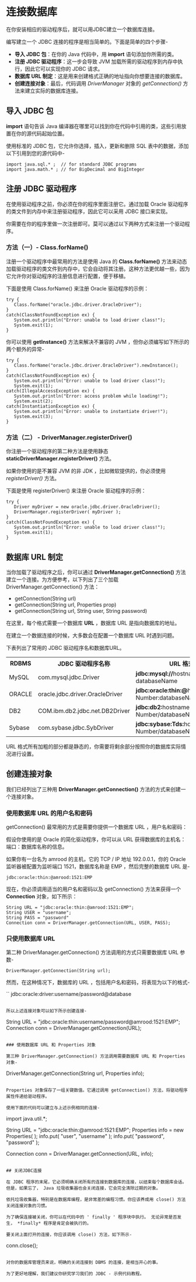 # 连接数据库

在你安装相应的驱动程序后，就可以用JDBC建立一个数据库连接。

编写建立一个 JDBC 连接的程序是相当简单的。下面是简单的四个步骤-

- **导入 JDBC 包**：在你的 Java 代码中，用 **import** 语句添加你所需的类。
- **注册 JDBC 驱动程序**：这一步会导致 JVM 加载所需的驱动程序到内存中执行，因此它可以实现你的 JDBC 请求。
- **数据库 URL 制定**：这是用来创建格式正确的地址指向你想要连接的数据库。
- **创建连接对象**：最后，代码调用 *DriverManager* 对象的  *getConnection()* 方法来建立实际的数据库连接。

## 导入 JDBC 包

**import** 语句告诉 Java 编译器在哪里可以找到你在代码中引用的类，这些引用放置在你的源代码起始位置。

使用标准的 JDBC 包，它允许你选择，插入，更新和删除 SQL 表中的数据，添加以下引用到您的源代码中-

```
import java.sql.* ;  // for standard JDBC programs
import java.math.* ; // for BigDecimal and BigInteger 

```


## 注册 JDBC 驱动程序

在使用驱动程序之前，你必须在你的程序里面注册它。通过加载 Oracle 驱动程序的类文件到内存中来注册驱动程序，因此它可以采用 JDBC 接口来实现。

你需要在你的程序里做一次注册即可。莫可以通过以下两种方式来注册一个驱动程序。

### 方法（一）- Class.forName()

注册一个驱动程序中最常用的方法是使用 Java 的 **Class.forName()** 方法来动态加载驱动程序的类文件到内存中，它会自动将其注册。这种方法更优越一些，因为它允许你对驱动程序的注册信息进行配置，便于移植。

下面是使用 Class.forName() 来注册 Oracle 驱动程序的示例：

```
try {
   Class.forName("oracle.jdbc.driver.OracleDriver");
}
catch(ClassNotFoundException ex) {
   System.out.println("Error: unable to load driver class!");
   System.exit(1);
}
```

你可以使用 **getInstance()** 方法来解决不兼容的 JVM ，但你必须编写如下所示的两个额外的异常-

```
try {
   Class.forName("oracle.jdbc.driver.OracleDriver").newInstance();
}
catch(ClassNotFoundException ex) {
   System.out.println("Error: unable to load driver class!");
   System.exit(1);
catch(IllegalAccessException ex) {
   System.out.println("Error: access problem while loading!");
   System.exit(2);
catch(InstantiationException ex) {
   System.out.println("Error: unable to instantiate driver!");
   System.exit(3);
}
```

### 方法（二） - DriverManager.registerDriver()

你注册一个驱动程序的第二种方法是使用静态  **staticDriverManager.registerDriver()** 方法。

如果你使用的是不兼容 JVM 的非 JDK ，比如微软提供的，你必须使用  *registerDriver()* 方法。

下面是使用 registerDriver() 来注册 Oracle 驱动程序的示例：

```
try {
   Driver myDriver = new oracle.jdbc.driver.OracleDriver();
   DriverManager.registerDriver( myDriver );
}
catch(ClassNotFoundException ex) {
   System.out.println("Error: unable to load driver class!");
   System.exit(1);
}
```


## 数据库 URL 制定

当你加载了驱动程序之后，你可以通过  **DriverManager.getConnection()** 方法建立一个连接。为方便参考，以下列出了三个加载 DriverManager.getConnection() 方法：

- getConnection(String url)
- getConnection(String url, Properties prop)
- getConnection(String url, String user, String password)

在这里，每个格式需要一个数据库 **URL** ，数据库 URL 是指向数据库的地址。

在建立一个数据连接的时候，大多数会在配置一个数据库 URL 时遇到问题。

下表列出了常用的 JDBC 驱动程序名和数据库URL。

<table class="table table-bordered">
<tr>
<th style="width:10%">RDBMS</th>
<th style="width:35%">JDBC 驱动程序名称</th>
<th>URL 格式</th>
</tr>
<tr>
<td>MySQL</td>
<td>com.mysql.jdbc.Driver</td>
<td><b>jdbc:mysql://</b>hostname/ databaseName</td>
</tr>
<tr>
<td>ORACLE</td>
<td>oracle.jdbc.driver.OracleDriver</td>
<td><b>jdbc:oracle:thin:@</b>hostname:port Number:databaseName</td>
</tr>
<tr>
<td>DB2</td>
<td>COM.ibm.db2.jdbc.net.DB2Driver</td>
<td><b>jdbc:db2:</b>hostname:port Number/databaseName</td>
</tr>
<tr>
<td>Sybase</td>
<td>com.sybase.jdbc.SybDriver</td>
<td><b>jdbc:sybase:Tds:</b>hostname: port Number/databaseName</td>
</tr>
</table>


URL 格式所有加粗的部分都是静态的，你需要将剩余部分按照你的数据库实际情况进行设置。

## 创建连接对象

我们已经列出了三种用 **DriverManager.getConnection()** 方法的方式来创建一个连接对象。

### 使用数据库 URL 的用户名和密码

getConnection() 最常用的方式是需要你提供一个数据库 URL ，用户名和密码： 

假设你使用的是 Oracle 的简化驱动程序，你可以从 URL 获得数据库的主机名：端口：数据库名称的信息。

如果你有一台名为 amrood 的主机，它的 TCP / IP 地址 192.0.0.1，你的 Oracle 监听器被配置为监听端口 1521，数据库名称是 EMP ，然后完整的数据库 URL 是-

```
jdbc:oracle:thin:@amrood:1521:EMP

```

现在，你必须调用适当的用户名和密码以及 getConnection() 方法来获得一个 **Connection** 对象，如下所示：

```
String URL = "jdbc:oracle:thin:@amrood:1521:EMP";
String USER = "username";
String PASS = "password"
Connection conn = DriverManager.getConnection(URL, USER, PASS);
```

### 只使用数据库 URL

第二种 DriverManager.getConnection() 方法调用的方式只需要数据库 URL 参数-

```
DriverManager.getConnection(String url);
```

然而，在这种情况下，数据库的 URL ，包括用户名和密码，将表现为以下的格式-

``
jdbc:oracle:driver:username/password@database
```

所以上述连接对象可以如下所示创建连接-

```
String URL = "jdbc:oracle:thin:username/password@amrood:1521:EMP";
Connection conn = DriverManager.getConnection(URL);
```

### 使用数据库 URL 和 Properties 对象

第三种 DriverManager.getConnection() 方法调用需要数据库 URL 和 Properties 对象-

```
DriverManager.getConnection(String url, Properties info);
```

Properties 对象保存了一组关键数值。它通过调用 getConnection() 方法，将驱动程序属性传递给驱动程序。

使用下面的代码可以建立与上述示例相同的连接-

```
import java.util.*;

String URL = "jdbc:oracle:thin:@amrood:1521:EMP";
Properties info = new Properties( );
info.put( "user", "username" );
info.put( "password", "password" );

Connection conn = DriverManager.getConnection(URL, info);
```

## 关闭JDBC连接

在 JDBC 程序的末尾，它必须明确关闭所有的连接到数据库的连接，以结束每个数据库会话。但是，如果忘了， Java 垃圾收集器也会关闭连接，它会完全清除过期的对象。

依托垃圾收集器，特别是在数据库编程，是非常差的编程习惯。你应该养成用 close() 方法关闭连接对象的习惯。

为了确保连接被关闭，你可以在代码中的 ' finally ' 程序块中执行。 无论异常是否发生， *finally* 程序是肯定会被执行的。

要关闭上面打开的连接，你应该调用 close() 方法，如下所示-

```
conn.close();
```

对你的数据库管理员来说，明确的关闭连接到 DBMS 的连接，是相当开心的事。

为了更好地理解，我们建议你研究学习我们的 JDBC - 示例代码教程。